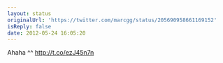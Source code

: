 ```yaml
---
layout: status
originalUrl: 'https://twitter.com/marcgg/status/205690958661169152'
isReply: false
date: 2012-05-24 16:05:20
---
```


Ahaha ^^ http://t.co/ezJ45n7n
